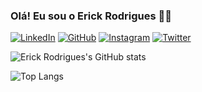 
### Olá! Eu sou o Erick Rodrigues 🙌🏻

[![LinkedIn](https://img.shields.io/badge/LinkedIn-0077B5?style=for-the-badge&logo=linkedin&logoColor=white
)](https://www.linkedin.com/in/erickrodrigues38)
[![GitHub](https://img.shields.io/badge/GitHub-100000?style=for-the-badge&logo=github&logoColor=white
)](https://github.com/erickrodrigues2)
[![Instagram](https://img.shields.io/badge/Instagram-E4405F?style=for-the-badge&logo=instagram&logoColor=white
)](https://www.instagram.com/erkrodrigs38?igsh=N2I5emp2bHRpNjg1)
[![Twitter](https://img.shields.io/badge/Twitter-1DA1F2?style=for-the-badge&logo=twitter&logoColor=white
)](https://twitter.com/erkrodrigs)

![Erick Rodrigues's GitHub stats](https://github-readme-stats.vercel.app/api?username=erickrodrigues2&show_icons=true&theme=dracula)

![Top Langs](https://github-readme-stats.vercel.app/api/top-langs/?username=erickrodrigues2&langs_count=8)
